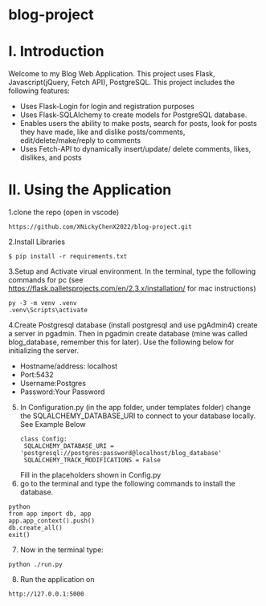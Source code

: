 # blog-project
# I. Introduction
Welcome to my Blog Web Application.
This project uses Flask, Javascript(jQuery, Fetch API), PostgreSQL.
This project includes the following features:
  * Uses Flask-Login for login and registration purposes
  * Uses Flask-SQLAlchemy to create models for PostgreSQL database.
  * Enables users the ability to make posts, search for posts, look for posts they have made, like and dislike posts/comments, edit/delete/make/reply to comments
  * Uses Fetch-API to dynamically insert/update/ delete comments, likes, dislikes, and posts
# II. Using the Application
1.clone the repo (open in vscode)
```
https://github.com/XNickyChenX2022/blog-project.git
```
2.Install Libraries
```
$ pip install -r requirements.txt
```
3.Setup and Activate virual environment. In the terminal, type the following commands for pc (see https://flask.palletsprojects.com/en/2.3.x/installation/ for mac instructions)
```
py -3 -m venv .venv
.venv\Scripts\activate
```
4.Create Postgresql database (install postgresql and use pgAdmin4)
	create a server in pgadmin. Then in pgadmin create database (mine was called blog_database, remember this for later). Use the following below for initializing the server.
   * Hostname/address: localhost
   * Port:5432
   * Username:Postgres
   * Password:Your Password
5. In Configuration.py (in the app folder, under templates folder) change the SQLALCHEMY_DATABASE_URI to connect to your database locally.
   See Example Below
   ```
   class Config:
    SQLALCHEMY_DATABASE_URI = 'postgresql://postgres:password@localhost/blog_database'
    SQLALCHEMY_TRACK_MODIFICATIONS = False
   ```
   Fill in the placeholders shown in Config.py
6. go to the terminal and type the following commands to install the database.
```
python
from app import db, app
app.app_context().push()
db.create_all()
exit()
```
7. Now in the terminal type:
```
python ./run.py
```
8. Run the application on
```
http://127.0.0.1:5000
```
